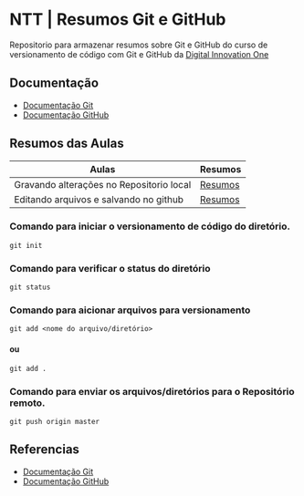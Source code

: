 
# NTT | Resumos Git e GitHub

Repositorio para armazenar resumos sobre Git e GitHub do curso de versionamento de código com Git e GitHub da [Digital Innovation One](https://www.dio.me/)

## Documentação

- [Documentação Git](https://git0scm.com/doc)
- [Documentação GitHub](https://docs.github.com/)


## Resumos das Aulas

| Aulas  | Resumos  |
|---------|----------|
| Gravando alterações no Repositorio local | [Resumos]()|
| Editando arquivos e salvando no github   | [Resumos]()|


### Comando para iniciar o versionamento de código do diretório.

```
git init
```

### Comando para verificar o status do diretório

```
git status
```

### Comando para aicionar arquivos para versionamento

```
git add <nome do arquivo/diretório>
```
#### ou

```
git add .
```

### Comando para enviar os arquivos/diretórios para o Repositório remoto.

```
git push origin master
```

## Referencias

- [Documentação Git](https://git0scm.com/doc)
- [Documentação GitHub](https://docs.github.com/)